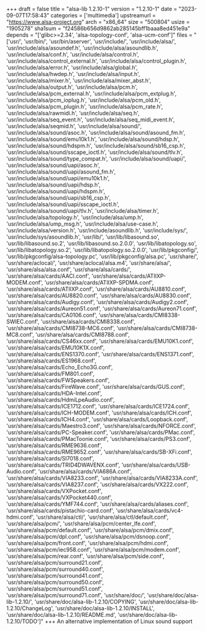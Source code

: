+++
draft = false
title = "alsa-lib 1.2.10-1"
version = "1.2.10-1"
date = "2023-09-07T17:58:43"
categories = ['multimedia']
upstreamurl = "https://www.alsa-project.org"
arch = "x86_64"
size = "500804"
usize = "1905278"
sha1sum = "f24586b656d9862ab285145bff1baaa8ed451e9a"
depends = "['glibc>=2.34', 'alsa-topology-conf', 'alsa-ucm-conf']"
files = "['usr/', 'usr/bin/', 'usr/bin/aserver', 'usr/include/', 'usr/include/alsa/', 'usr/include/alsa/asoundef.h', 'usr/include/alsa/asoundlib.h', 'usr/include/alsa/conf.h', 'usr/include/alsa/control.h', 'usr/include/alsa/control_external.h', 'usr/include/alsa/control_plugin.h', 'usr/include/alsa/error.h', 'usr/include/alsa/global.h', 'usr/include/alsa/hwdep.h', 'usr/include/alsa/input.h', 'usr/include/alsa/mixer.h', 'usr/include/alsa/mixer_abst.h', 'usr/include/alsa/output.h', 'usr/include/alsa/pcm.h', 'usr/include/alsa/pcm_external.h', 'usr/include/alsa/pcm_extplug.h', 'usr/include/alsa/pcm_ioplug.h', 'usr/include/alsa/pcm_old.h', 'usr/include/alsa/pcm_plugin.h', 'usr/include/alsa/pcm_rate.h', 'usr/include/alsa/rawmidi.h', 'usr/include/alsa/seq.h', 'usr/include/alsa/seq_event.h', 'usr/include/alsa/seq_midi_event.h', 'usr/include/alsa/seqmid.h', 'usr/include/alsa/sound/', 'usr/include/alsa/sound/asoc.h', 'usr/include/alsa/sound/asound_fm.h', 'usr/include/alsa/sound/emu10k1.h', 'usr/include/alsa/sound/hdsp.h', 'usr/include/alsa/sound/hdspm.h', 'usr/include/alsa/sound/sb16_csp.h', 'usr/include/alsa/sound/sscape_ioctl.h', 'usr/include/alsa/sound/tlv.h', 'usr/include/alsa/sound/type_compat.h', 'usr/include/alsa/sound/uapi/', 'usr/include/alsa/sound/uapi/asoc.h', 'usr/include/alsa/sound/uapi/asound_fm.h', 'usr/include/alsa/sound/uapi/emu10k1.h', 'usr/include/alsa/sound/uapi/hdsp.h', 'usr/include/alsa/sound/uapi/hdspm.h', 'usr/include/alsa/sound/uapi/sb16_csp.h', 'usr/include/alsa/sound/uapi/sscape_ioctl.h', 'usr/include/alsa/sound/uapi/tlv.h', 'usr/include/alsa/timer.h', 'usr/include/alsa/topology.h', 'usr/include/alsa/ump.h', 'usr/include/alsa/ump_msg.h', 'usr/include/alsa/use-case.h', 'usr/include/alsa/version.h', 'usr/include/asoundlib.h', 'usr/include/sys/', 'usr/include/sys/asoundlib.h', 'usr/lib/', 'usr/lib/libasound.so', 'usr/lib/libasound.so.2', 'usr/lib/libasound.so.2.0.0', 'usr/lib/libatopology.so', 'usr/lib/libatopology.so.2', 'usr/lib/libatopology.so.2.0.0', 'usr/lib/pkgconfig/', 'usr/lib/pkgconfig/alsa-topology.pc', 'usr/lib/pkgconfig/alsa.pc', 'usr/share/', 'usr/share/aclocal/', 'usr/share/aclocal/alsa.m4', 'usr/share/alsa/', 'usr/share/alsa/alsa.conf', 'usr/share/alsa/cards/', 'usr/share/alsa/cards/AACI.conf', 'usr/share/alsa/cards/ATIIXP-MODEM.conf', 'usr/share/alsa/cards/ATIIXP-SPDMA.conf', 'usr/share/alsa/cards/ATIIXP.conf', 'usr/share/alsa/cards/AU8810.conf', 'usr/share/alsa/cards/AU8820.conf', 'usr/share/alsa/cards/AU8830.conf', 'usr/share/alsa/cards/Audigy.conf', 'usr/share/alsa/cards/Audigy2.conf', 'usr/share/alsa/cards/Aureon51.conf', 'usr/share/alsa/cards/Aureon71.conf', 'usr/share/alsa/cards/CA0106.conf', 'usr/share/alsa/cards/CMI8338-SWIEC.conf', 'usr/share/alsa/cards/CMI8338.conf', 'usr/share/alsa/cards/CMI8738-MC6.conf', 'usr/share/alsa/cards/CMI8738-MC8.conf', 'usr/share/alsa/cards/CMI8788.conf', 'usr/share/alsa/cards/CS46xx.conf', 'usr/share/alsa/cards/EMU10K1.conf', 'usr/share/alsa/cards/EMU10K1X.conf', 'usr/share/alsa/cards/ENS1370.conf', 'usr/share/alsa/cards/ENS1371.conf', 'usr/share/alsa/cards/ES1968.conf', 'usr/share/alsa/cards/Echo_Echo3G.conf', 'usr/share/alsa/cards/FM801.conf', 'usr/share/alsa/cards/FWSpeakers.conf', 'usr/share/alsa/cards/FireWave.conf', 'usr/share/alsa/cards/GUS.conf', 'usr/share/alsa/cards/HDA-Intel.conf', 'usr/share/alsa/cards/HdmiLpeAudio.conf', 'usr/share/alsa/cards/ICE1712.conf', 'usr/share/alsa/cards/ICE1724.conf', 'usr/share/alsa/cards/ICH-MODEM.conf', 'usr/share/alsa/cards/ICH.conf', 'usr/share/alsa/cards/ICH4.conf', 'usr/share/alsa/cards/Loopback.conf', 'usr/share/alsa/cards/Maestro3.conf', 'usr/share/alsa/cards/NFORCE.conf', 'usr/share/alsa/cards/PC-Speaker.conf', 'usr/share/alsa/cards/PMac.conf', 'usr/share/alsa/cards/PMacToonie.conf', 'usr/share/alsa/cards/PS3.conf', 'usr/share/alsa/cards/RME9636.conf', 'usr/share/alsa/cards/RME9652.conf', 'usr/share/alsa/cards/SB-XFi.conf', 'usr/share/alsa/cards/SI7018.conf', 'usr/share/alsa/cards/TRID4DWAVENX.conf', 'usr/share/alsa/cards/USB-Audio.conf', 'usr/share/alsa/cards/VIA686A.conf', 'usr/share/alsa/cards/VIA8233.conf', 'usr/share/alsa/cards/VIA8233A.conf', 'usr/share/alsa/cards/VIA8237.conf', 'usr/share/alsa/cards/VX222.conf', 'usr/share/alsa/cards/VXPocket.conf', 'usr/share/alsa/cards/VXPocket440.conf', 'usr/share/alsa/cards/YMF744.conf', 'usr/share/alsa/cards/aliases.conf', 'usr/share/alsa/cards/pistachio-card.conf', 'usr/share/alsa/cards/vc4-hdmi.conf', 'usr/share/alsa/ctl/', 'usr/share/alsa/ctl/default.conf', 'usr/share/alsa/pcm/', 'usr/share/alsa/pcm/center_lfe.conf', 'usr/share/alsa/pcm/default.conf', 'usr/share/alsa/pcm/dmix.conf', 'usr/share/alsa/pcm/dpl.conf', 'usr/share/alsa/pcm/dsnoop.conf', 'usr/share/alsa/pcm/front.conf', 'usr/share/alsa/pcm/hdmi.conf', 'usr/share/alsa/pcm/iec958.conf', 'usr/share/alsa/pcm/modem.conf', 'usr/share/alsa/pcm/rear.conf', 'usr/share/alsa/pcm/side.conf', 'usr/share/alsa/pcm/surround21.conf', 'usr/share/alsa/pcm/surround40.conf', 'usr/share/alsa/pcm/surround41.conf', 'usr/share/alsa/pcm/surround50.conf', 'usr/share/alsa/pcm/surround51.conf', 'usr/share/alsa/pcm/surround71.conf', 'usr/share/doc/', 'usr/share/doc/alsa-lib-1.2.10/', 'usr/share/doc/alsa-lib-1.2.10/COPYING', 'usr/share/doc/alsa-lib-1.2.10/ChangeLog', 'usr/share/doc/alsa-lib-1.2.10/INSTALL', 'usr/share/doc/alsa-lib-1.2.10/README.md', 'usr/share/doc/alsa-lib-1.2.10/TODO']"
+++
An alternative implementation of Linux sound support